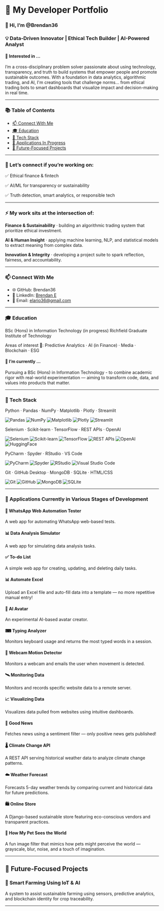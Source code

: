 # 🌱 My Developer Portfolio

### 👋 Hi, I’m @Brendan36
  
### 💡 Data-Driven Innovator | Ethical Tech Builder | AI-Powered Analyst

#### 👀 Interested in ...
  
I’m a cross-disciplinary problem solver passionate about using technology, transparency, and truth to build systems that empower people and promote sustainable outcomes. With a foundation in data analytics, algorithmic trading, and AI, I'm creating tools that challenge norms... from ethical trading bots to smart dashboards that visualize impact and decision-making in real time.

---

### 📚 Table of Contents 
- [📫 Connect With Me](#-connect-with-me)  
- [🎓 Education](#-education)
- [🧠 Tech Stack](#-tech-stack)  
- [💼 Applications In Progress](#-applications-currently-in-various-stages-of-development)
- [🌱 Future-Focused Projects](#-future-focused-projects)  

---

### 🤝 Let’s connect if you’re working on:
  

✅ Ethical finance & fintech

✅ AI/ML for transparency or sustainability

✅ Truth detection, smart analytics, or responsible tech

---
### ⚡ My work sits at the intersection of:


**Finance & Sustainability** · building an algorithmic trading system that prioritize ethical investment.


**AI & Human Insight** · applying machine learning, NLP, and statistical models to extract meaning from complex data.


**Innovation & Integrity** · developing a project suite to spark reflection, fairness, and accountability.

---
### 📫 Connect With Me

- 🌐 GitHub: Brendan36
- 💼 LinkedIn: [Brendan E](https://www.linkedin.com/in/brendan-e-0b1a4b1a6/)
- 📧 Email: elario36@gmail.com


---
### 🎓 Education
BSc (Hons) in Information Technology (in progress)
Richfield Graduate Institute of Technology

Areas of interest 🎯: Predictive Analytics · AI (in Finance) · Media · Blockchain · ESG

#### 🌱 I’m currently ...
  
Pursuing a BSc (Hons) in Information Technology - to combine academic rigor with real-world experimentation — aiming to transform code, data, and values into products that matter.

---

### 🧠 Tech Stack
Python · Pandas · NumPy · Matplotlib · Plotly · Streamlit

![Pandas](https://img.shields.io/badge/Pandas-Analysis-darkblue?logo=pandas&logoColor=darkblue)
![NumPy](https://img.shields.io/badge/NumPy-Analysis-00008B?logo=numpy&logoColor=blue)
![Matplotlib](https://img.shields.io/badge/Matplotlib-Visualization-FFA500?logo=Matplotlib)
![Plotly](https://img.shields.io/badge/Plotly-Visualization-FFA500?logo=plotly)
![Streamlit](https://img.shields.io/badge/Streamlit-Web-ff4b4b?logo=streamlit)


Selenium · Scikit-learn · TensorFlow · REST APIs · OpenAI

![Selenium](https://img.shields.io/badge/Selenium-Automation-brightgreen?logo=selenium)
![Scikit-learn](https://img.shields.io/badge/Scikit--learn-ML-orange?logo=scikitlearn)
![TensorFlow](https://img.shields.io/badge/TensorFlow-ML-orange?logo=tensorflow)
![REST APIs](https://img.shields.io/badge/REST-APIs-FFD700?logo=fastapi)
![OpenAI](https://img.shields.io/badge/OpenAI-AI-black?logo=openai&logoColor=black)
![HuggingFace](https://img.shields.io/badge/HuggingFace-AI-black?logo=huggingface)


PyCharm · Spyder · RStudio · VS Code

![PyCharm](https://img.shields.io/badge/PyCharm-IDE-006400?logo=pycharm&logoColor=black)
![Spyder](https://img.shields.io/badge/Spyder-IDE-ff4b4b?logo=spyder%20ide&logoColor=darkred)
![RStudio](https://img.shields.io/badge/RStudio-IDE-darkblue?logo=Rstudio)
![Visual Studio Code](https://img.shields.io/badge/VS%20Code-IDE-blue?logo=visual-studio-code&logoColor=blue)


Git · GitHub Desktop · MongoDB · SQLite · HTML/CSS

![Git](https://img.shields.io/badge/Git-VC-800080?logo=git)
![GitHub](https://img.shields.io/badge/GitHub-VC-purple?logo=github&logoColor=black)
![MongoDB](https://img.shields.io/badge/MongoDB-DB-white?logo=mongodb)
![SQLite](https://img.shields.io/badge/SQLite-DB-white?logo=sqlite)


---
### 💼 Applications Currently in Various Stages of Development

#### 🧪 WhatsApp Web Automation Tester
A web app for automating WhatsApp web-based tests.

#### 📊 Data Analysis Simulator
A web app for simulating data analysis tasks.

#### ✅ To-do List
A simple web app for creating, updating, and deleting daily tasks.

#### 📊 Automate Excel
Upload an Excel file and auto-fill data into a template — no more repetitive manual entry!

#### 🤖 AI Avatar
An experimental AI-based avatar creator.

#### ⌨ Typing Analyzer
Monitors keyboard usage and returns the most typed words in a session.

#### 🎥 Webcam Motion Detector
Monitors a webcam and emails the user when movement is detected.

#### 🛰️ Monitoring Data
Monitors and records specific website data to a remote server.

#### 📈 Visualizing Data
Visualizes data pulled from websites using intuitive dashboards.

#### 📰 Good News
Fetches news using a sentiment filter — only positive news gets published!

#### 🌡️ Climate Change API
A REST API serving historical weather data to analyze climate change patterns.

#### ☁️ Weather Forecast
Forecasts 5-day weather trends by comparing current and historical data for future predictions.

#### 🛍️ Online Store
A Django-based sustainable store featuring eco-conscious vendors and transparent practices.

#### 🐾 How My Pet Sees the World
A fun image filter that mimics how pets might perceive the world — grayscale, blur, noise, and a touch of imagination.

---

## 🌱 Future-Focused Projects

### 🚜 Smart Farming Using IoT & AI
A system to assist sustainable farming using sensors, predictive analytics, and blockchain identity for crop traceability.

<!---
### 🧠 | be | fair
*because truth matters*

An ethical browser-based assistant that analyzes web and social media content in real-time, displaying truth probability, sentiment bias, and source transparency.
With explainable AI and NLP models, | be | fair empowers users to make sense of the noise, avoid misinformation, and stay grounded in reality.

### 💰 | be | money wise
*ethical investing, redefined*

A smart trading assistant focused on ethical, data-driven investment strategies.
| be | money wise evaluates companies and assets based on both financial returns and ESG (Environmental, Social, Governance) impact — empowering users to invest in the future they want to see.
Combines predictive analytics, sustainability scoring, and live market integration for aligned decision-making.

### 🌍 | be | me
*uncover truth, ignite change*

A data-driven platform designed to empower individuals to “be” their most informed, authentic selves. Through open-source visualizations and verifiable statistics, it reveals the real-world impact of sustainability efforts and exposes hidden relationships between industries and regulators.
| be | me helps users reconnect with hope — by clearly showing what actions, companies, and causes are actually moving the planet forward.
--->

---



<!---
Brendan36/Brendan36 is a ✨ special ✨ repository because its `README.md` (this file) appears on your GitHub profile.
You can click the Preview link to take a look at your changes.
--->
